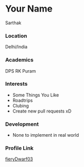 # Your Name
Sarthak
### Location

Delhi/India

### Academics

DPS RK Puram

### Interests

- Some Things You Like
- Roadtrips
- Clubing
- Create new pull requests xD

### Development

- None to implement in real world


### Profile Link

[fieryDwarf03](https://github.com/fieryDwarf03)
